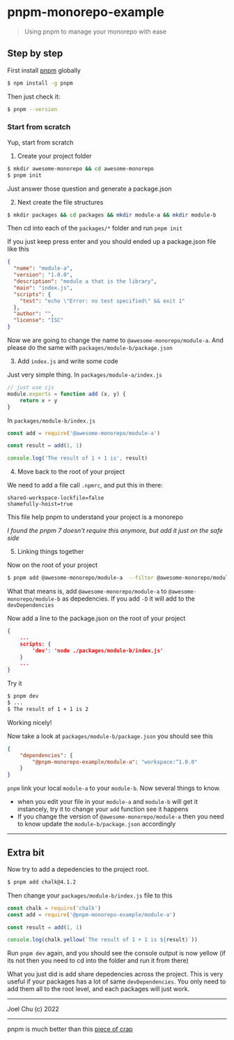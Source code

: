 # pnpm-monorepo-example

> Using pnpm to manage your monorepo with ease

## Step by step 

First install [pnpm](https://pnpm.io) globally 

```sh 
$ npm install -g pnpm 
```

Then just check it:

```sh 
$ pnpm --version
```

### Start from scratch 

Yup, start from scratch 

1. Create your project folder 

```sh 
$ mkdir awesome-monorepo && cd awesome-monorepo 
$ pnpm init
```

Just answer those question and generate a package.json

2. Next create the file structures

```sh 
$ mkdir packages && cd packages && mkdir module-a && mkdir module-b
```

Then cd into each of the `packages/*` folder and run `pnpm init` 

If you just keep press enter and you should ended up a package.json file like this 

```json 
{
  "name": "module-a",
  "version": "1.0.0",
  "description": "module a that is the library",
  "main": "index.js",
  "scripts": {
    "test": "echo \"Error: no test specified\" && exit 1"
  },
  "author": "",
  "license": "ISC"
}
```

Now we are going to change the name to `@awesome-monorepo/module-a`. And please do the same with `packages/module-b/package.json` 

3. Add `index.js` and write some code

Just very simple thing. In `packages/module-a/index.js`

```js 
// just use cjs 
module.exports = function add (x, y) {
    return x + y
}
```

In `packages/module-b/index.js` 

```js 
const add = require('@awesome-monorepo/module-a')

const result = add(1, 1)

console.log('The result of 1 + 1 is', result)
```

4. Move back to the root of your project

We need to add a file call `.npmrc`, and put this in there: 

```
shared-workspace-lockfile=false
shamefully-hoist=true
```

This file help pnpm to understand your project is a monorepo 

*I found the pnpm 7 doesn't require this anymore, but add it just on the safe side*

5. Linking things together 

Now on the root of your project

```sh
$ pnpm add @awesome-monorepo/module-a  --filter @awesome-monorepo/module-b 
```

What that means is, add `@awesome-monorepo/module-a` to `@awesome-monorepo/module-b` as depedencies. If you add `-D` it will add to the `devDependencies` 

Now add a line to the package.json on the root of your project 

```json 
{
    ...
    scripts: {
        'dev': 'node ./packages/module-b/index.js'
    }
    ...
}
```

Try it 

```sh
$ pnpm dev 
$ ... 
$ The result of 1 + 1 is 2
```

Working nicely! 

Now take a look at `packages/module-b/package.json` 
you should see this 

```json 
{
    "dependencies": {
        "@pnpm-monorepo-example/module-a": "workspace:^1.0.0"
    }
}
```

`pnpm` link your local `module-a` to your `module-b`. Now several things to know. 

* when you edit your file in your `module-a` and `module-b` will get it instancely, try it to change your `add` function see it happens
* If you change the version of `@awesome-monorepo/module-a` then you need to know update the `module-b/package.json` accordingly 


--- 

## Extra bit 

Now try to add a depedencies to the project root. 

```sh
$ pnpm add chalk@4.1.2 
```

Then change your `packages/module-b/index.js` file to this 

```js
const chalk = require('chalk')
const add = require('@pnpm-monorepo-example/module-a')

const result = add(1, 1)

console.log(chalk.yellow(`The result of 1 + 1 is ${result}`))
```

Run `pnpm dev` again, and you should see the console output is now yellow (if its not then you need to cd into the folder and run it from there) 

What you just did is add share depedencies across the project. This is very useful if your packages has a lot of same `devDependencies`. You only need to add them all to the root level, and each packages will just work. 

--- 

Joel Chu (c) 2022

--- 

pnpm is much better than this [piece of crap](https://yarnpkg.com/) 






